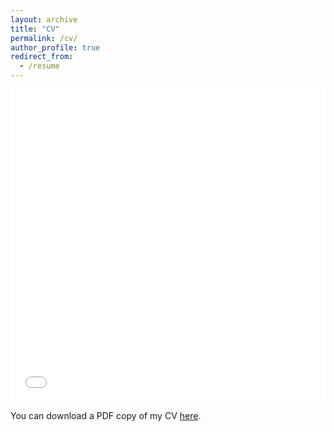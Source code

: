 ```yaml
---
layout: archive
title: "CV"
permalink: /cv/
author_profile: true
redirect_from:
  - /resume
---
```


<iframe src="/files/pdf/Quintero_CV_01-2024.pdf" width="100%" height="500" frameborder="yes" border="0" marginwidth="0" marginheight="0"></iframe>

You can download a PDF copy of my CV [here](/files/pdf/Quintero_CV_01-2024.pdf).